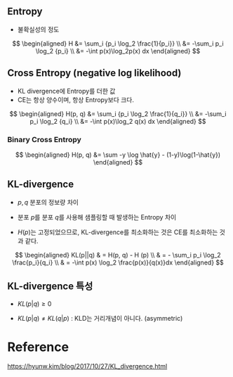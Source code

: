 ## Entropy
- 불확실성의 정도

$$
\begin{aligned}
H &= \sum_i {p_i \log_2 \frac{1}{p_i}} \\
  &= -\sum_i p_i \log_2 {p_i} \\
  &= -\int p(x)\log_2p(x) dx
\end{aligned}
$$

## Cross Entropy (negative log likelihood)
- KL divergence에 Entropy를 더한 값
- CE는 항상 양수이며, 항상 Entropy보다 크다.
  
$$
\begin{aligned}
H(p, q) &= \sum_i {p_i \log_2 \frac{1}{q_i}} \\
  &= -\sum_i p_i \log_2 {q_i} \\ 
  &= -\int p(x)\log_2 q(x) dx
\end{aligned}
$$

### Binary Cross Entropy
$$
\begin{aligned}
H(p, q) &= \sum -y \log \hat{y} - (1-y)\log(1-\hat{y})
\end{aligned}
$$

## KL-divergence

- $p,q$ 분포의 정보량 차이

- 분포 $p$를 분포 $q$를 사용해 샘플링할 때 발생하는 Entropy 차이

- $H(p)$는 고정되었으므로, KL-divergence를 최소화하는 것은 CE를 최소화하는 것과 같다.

$$
\begin{aligned}
KL(p||q) & = H(p, q) - H (p) \\
 & = - \sum_i p_i \log_2 \frac{p_i}{q_i} \\
 & = -\int p(x) \log_2 \frac{p(x)}{q(x)}dx
\end{aligned}
$$

## KL-divergence 특성

- $KL(p|q) \ge 0$

- $KL(p|q) \neq KL(q|p)$ : KLD는 거리개념이 아니다. (asymmetric)

# Reference 

https://hyunw.kim/blog/2017/10/27/KL_divergence.html